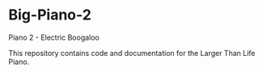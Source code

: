 # Big-Piano-2
Piano 2 - Electric Boogaloo

This repository contains code and documentation for the Larger Than Life Piano.
